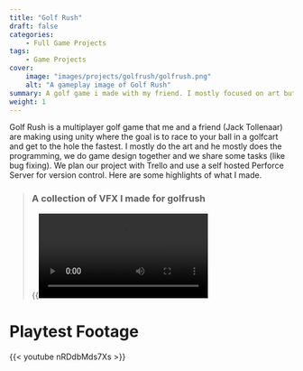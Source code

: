 ```yaml
---
title: "Golf Rush"
draft: false
categories: 
    - Full Game Projects
tags: 
    - Game Projects
cover:
    image: "images/projects/golfrush/golfrush.png"
    alt: "A gameplay image of Golf Rush"
summary: A golf game i made with my friend. I mostly focused on art but I have also done some programming & design.
weight: 1
---
```


Golf Rush is a multiplayer golf game that me and a friend
(Jack Tollenaar) are making using unity where the goal is
to race to your ball in a golfcart and get to the hole the
fastest. I mostly do the art and he mostly does the
programming, we do game design together and we share
some tasks (like bug fixing). We plan our project with
Trello and use a self hosted Perforce Server for version control.
Here are some highlights of what I made.

> ### A collection of VFX I made for golfrush
>{{<video src="/images/projects/golfrush/GolfrushCompVFX.mp4" >}}


# Playtest Footage
{{< youtube nRDdbMds7Xs >}}
